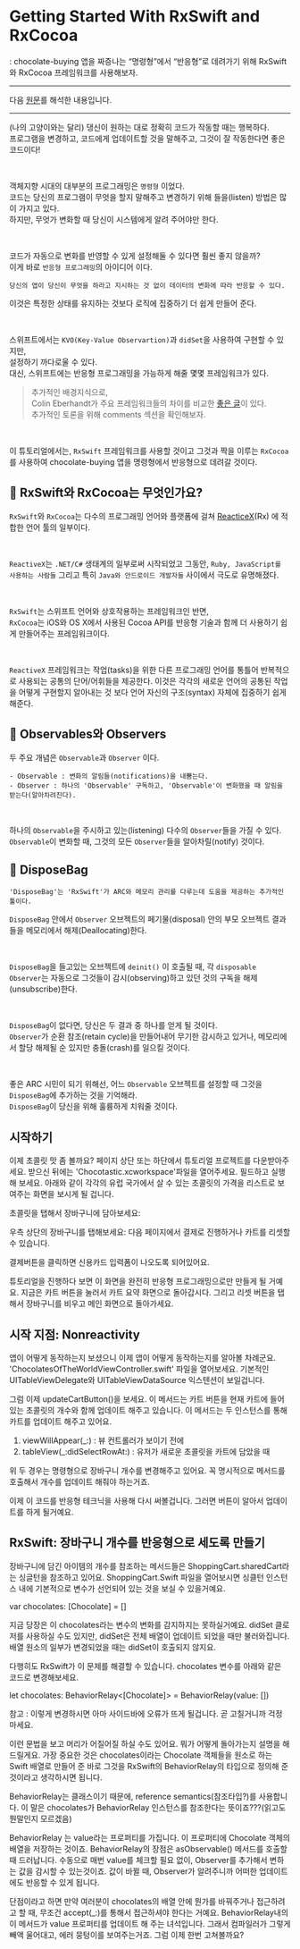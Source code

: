 # Getting Started With RxSwift and RxCocoa

: chocolate-buying 앱을 짜증나는 “명령형”에서 “반응형”로 데려가기 위해 RxSwift와 RxCocoa 프레임워크를 사용해보자.

---

다음 [원문](https://www.raywenderlich.com/1228891-getting-started-with-rxswift-and-rxcocoa)를 해석한 내용입니다.

---

(나의 고양이와는 달리) 댕신이 원하는 대로 정확히 코드가 작동할 때는 행복하다.  
프로그램을 변경하고, 코드에게 업데이트할 것을 말해주고, 그것이 잘 작동한다면 좋은 코드이다!

</br>

객체지향 시대의 대부분의 프로그래밍은 `명령형` 이었다.  
코드는 당신의 프로그램이 무엇을 할지 말해주고 변경하기 위해 들을(listen) 방법은 많이 가지고 있다.  
하지만, 무엇가 변화할 때 당신이 시스템에게 알려 주어야만 한다.

</br>

코드가 자동으로 변화를 반영할 수 있게 설정해둘 수 있다면 훨씬 좋지 않을까?  
이게 바로 `반응형 프로그래밍`의 아이디어 이다.
```
당신의 앱이 당신이 무엇을 하라고 지시하는 것 없이 데이터의 변화에 따라 반응할 수 있다.
```
이것은 특정한 상태를 유지하는 것보다 로직에 집중하기 더 쉽게 만들어 준다.

</br>

스위프트에서는 `KVO(Key-Value Observartion)`과 `didSet`을 사용하여 구현할 수 있지만,  
설정하기 까다로울 수 있다.  
대신, 스위프트에는 반응형 프로그래밍을 가능하게 해줄 몇몇 프레임워크가 있다.


> 추가적인 배경지식으로,  
> Colin Eberhandt가 주요 프레임워크들의 차이를 비교한 [좋은 글](https://www.raywenderlich.com/1190-reactivecocoa-vs-rxswift)이 있다.  
> 추가적인 토론을 위해 comments 섹션을 확인해보자.

</br>

이 튜토리얼에서는, `RxSwift` 프레임워크를 사용할 것이고 그것과 짝을 이루는 `RxCocoa`를 사용하여 chocolate-buying 앱을 명령형에서 반응형으로 데려갈 것이다.

## 💬 RxSwift와 RxCocoa는 무엇인가요?

`RxSwift`와 `RxCocoa`는 다수의 프로그래밍 언어와 플랫폼에 걸쳐 [ReacticeX](http://reactivex.io/)(Rx) 에 적합한 언어 툴의 일부이다.  

</br>

`ReactiveX`는 `.NET/C#` 생태계의 일부로써 시작되었고 그동안, `Ruby, JavaScript를 사용하는 사람들` 그리고 특히 `Java와 안드로이드 개발자들` 사이에서 극도로 유명해졌다.  

</br>

`RxSwift`는 스위프트 언어와 상호작용하는 프레임워크인 반면,  
`RxCocoa`는 iOS와 OS X에서 사용된 Cocoa API를 반응형 기술과 함께 더 사용하기 쉽게 만들어주는 프레임워크이다.

</br>

`ReactiveX` 프레임워크는 작업(tasks)을 위한 다른 프로그래밍 언어를 통틀어 반복적으로 사용되는 공통의 단어/어휘들을 제공한다.
이것은 각각의 새로운 언어의 공통된 작업을 어떻게  구현할지 알아내는 것 보다 언어 자신의 구조(syntax) 자체에 집중하기 쉽게 해준다.

## 💬 Observables와 Observers

두 주요 개념은 `Observable`과 `Observer` 이다.
```
- Observable : 변화의 알림들(notifications)을 내뿜는다.
- Observer : 하나의 'Observable' 구독하고, 'Observable'이 변화했을 때 알림을 받는다(알아차려진다).
```

</br>

하나의 `Observable`을 주시하고 있는(listening) 다수의 `Observer`들을 가질 수 있다.  
`Observable`이 변화할 때, 그것의 모든 `Observer`들을 알아차릴(notify) 것이다.

## 💬 DisposeBag
```
'DisposeBag'는 'RxSwift'가 ARC와 메모리 관리를 다루는데 도움을 제공하는 추가적인 툴이다.  
```
`DisposeBag` 안에서 `Observer` 오브젝트의 페기물(disposal) 안의 부모 오브젝트 결과들을 메모리에서 해제(Deallocating)한다.

</br>

`DisposeBag`을 들고있는 오브젝트에 `deinit()` 이 호출될 때, 각 `disposable Observer`는 자동으로 그것들이 감시(observing)하고 있던 것의 구독을 해제(unsubscribe)한다.

</br>

`DisposeBag`이 없다면, 당신은 두 결과 중 하나를 얻게 될 것이다.  
`Observer`가 순환 참조(retain cycle)을 만들어내어 무기한 감시하고 있거나, 메모리에서 할당 해제될 순 있지만 충돌(crash)를 일으킬 것이다.

</br>

좋은 ARC 시민이 되기 위해선, 어느 `Observable` 오브젝트를 설정할 때 그것을 `DisposeBag`에 추가하는 것을 기억해라.  
`DisposeBag`이 당신을 위해 훌륭하게 치워줄 것이다.

## 시작하기

이제 초콜릿 맛 좀 볼까요? 페이지 상단 또는 하단에서 튜토리얼 프로젝트를 다운받아주세요. 받으신 뒤에는 'Chocotastic.xcworkspace'파일을 열어주세요.
필드하고 실행해 보세요. 아래와 같이 각각의 유럽 국가에서 살 수 있는 초콜릿의 가격을 리스트로 보여주는 화면을 보시게 될 겁니다. 

초콜릿을 탭해서 장바구니에 담아보세요:

우측 상단의 장바구니를 탭해보세요: 다음 페이지에서 결제로 진행하거나 카트를 리셋할 수 있습니다. 

결제버튼을 클릭하면 신용카드 입력폼이 나오도록 되어있어요. 

튜토리얼을 진행하다 보면 이 화면을 완전히 반응형 프로그래밍으로만 만들게 될 거예요. 지금은 카트 버튼을 눌러서 카트 요약 화면으로 돌아갑시다. 
그리고 리셋 버튼을 탭해서 장바구니를 비우고 메인 화면으로 돌아가세요. 

## 시작 지점: Nonreactivity 

앱이 어떻게 동작하는지 보셨으니 이제 앱이 어떻게 동작하는지를 알아볼 차례군요.
'ChocolatesOfTheWorldViewController.swift' 파일을 열어보세요. 기본적인 UITableViewDelegate와 UITableViewDataSource 익스텐션이 보일겁니다. 

그럼 이제 updateCartButton()을 보세요. 이 메서드는 카트 버튼을 현재 카트에 들어있는 초콜릿의 개수와 함께 업데이트 해주고 있습니다. 이 메서드는 두 인스턴스를 통해 카트를 업데이트 해주고 있어요. 

1. viewWillAppear(_:) : 뷰 컨트롤러가 보이기 전에
2. tableView(_:didSelectRowAt:) : 유저가 새로운 초콜릿을 카트에 담았을 때

위 두 경우는 명령형으로 장바구니 개수를 변경해주고 있어요. 꼭 명시적으로 메서드를 호출해서 개수를 업데이트 해줘야 하는거죠. 

이제 이 코드를 반응형 테크닉을 사용해 다시 써볼겁니다. 그러면 버튼이 알아서 업데이트를 하게 될거예요. 

## RxSwift: 장바구니 개수를 반응형으로 세도록 만들기

장바구니에 담긴 아이템의 개수를 참조하는 메서드들은 ShoppingCart.sharedCart라는 싱글턴을 참조하고 있어요. 
ShoppingCart.Swift 파일을 열어보시면 싱클턴 인스턴스 내에 기본적으로 변수가 선언되어 있는 것을 보실 수 있을거예요.

var chocolates: [Chocolate] = []

지금 당장은 이 chocolates라는 변수의 변화를 감지하지는 못하실거예요. didSet 클로저를 사용하실 수도 있지만, didSet은 전체 배열이 업데이트 되었을 때만 불러와집니다. 
배열 원소의 일부가 변경되었을 때는 didSet이 호출되지 않지요.

다행히도 RxSwift가 이 문제를 해결할 수 있습니다. chocolates 변수를 아래와 같은 코드로 변경해보세요.

let chocolates: BehaviorRelay<[Chocolate]> = BehaviorRelay(value: [])

참고 : 이렇게 변경하시면 아마 사이드바에 오류가 뜨게 될겁니다. 곧 고칠거니까 걱정 마세요.

이런 문법을 보고 머리가 어질어질 하실 수도 있어요. 뭐가 어떻게 돌아가는지 설명을 해드릴게요. 
가장 중요한 것은 chocolates이라는 Chocolate 객체들을 원소로 하는 Swift 배열로 만들어 준 바로 그것을 
RxSwift의 BehaviorRelay의 타입으로 정의해 준 것이라고 생각하시면 됩니다. 

BehaviorRelay는 클래스이기 때문에, reference semantics(참조타입?)를 사용합니다. 이 말은 chocolates가 BehaviorRelay 인스턴스를 참조한다는 뜻이죠???(읽고도 뭔말인지 모르겠음)

BehaviorRelay 는 value라는 프로퍼티를 가집니다. 이 프로퍼티에 Chocolate 객체의 배열을 저장하는 것이죠. 
BehaviorRelay의 장점은 asObservable() 메서드를 호출할 때 드러납니다. 수동으로 매번 value를 체크할 필요 없이, Observer를 추가해서 변하는 값을 감시할 수 있는것이죠. 
값이 바뀔 때, Observer가 알려주니까 어떠한 업데이트에도 반응할 수 있게 됩니다.

단점이라고 하면 만약 여러분이 chocolates의 배열 안에 뭔가를 바꿔주거나 접근하려고 할 때, 무조건 accept(_:)를 통해서 접근하셔야 한다는 거예요. 
BehaviorRelay내의 이 메서드가 value 프로퍼티를 업데이트 해 주는 녀석입니다. 그래서 컴파일러가 그렇게 빼액 울어대고, 에러 뭉텅이를 보여주는거죠. 그럼 이제 한번 고쳐볼까요?

